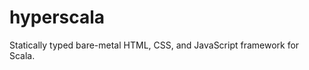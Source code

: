 hyperscala
============

Statically typed bare-metal HTML, CSS, and JavaScript framework for Scala.
